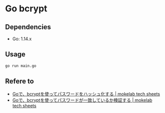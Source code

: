 # Go bcrypt

## Dependencies

* Go: 1.14.x

## Usage

```sh
go run main.go
```

## Refere to

- [Goで、bcryptを使ってパスワードをハッシュ化する | mokelab tech sheets](https://tech.mokelab.com/go/golang.org/x/crypto_bcrypt/GenerateFromPassword.html)
- [Goで、bcryptを使ってパスワードが一致しているか検証する | mokelab tech sheets](https://tech.mokelab.com/go/golang.org/x/crypto_bcrypt/CompareHashAndPassword.html)
